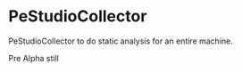 # PeStudioCollector
PeStudioCollector to do static analysis for an entire machine.


Pre Alpha still
